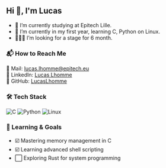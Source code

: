## Hi 👋, I'm Lucas
- 🔭 I’m currently studying at Epitech Lille.
- 🌱 I’m currently in my first year, learning C, Python on Linux.
- 👨🏻‍💻 I’m looking for a stage for 6 month.

### 📬 How to Reach Me  
📧 Mail: lucas.lhomme@epitech.eu  
💼 LinkedIn: [Lucas Lhomme](https://www.linkedin.com/in/lucas-lhomme/)  
🐙 GitHub: [LucasLhomme](https://github.com/LucasLhomme)

### 🛠️ Tech Stack  
![C](https://img.shields.io/badge/C-00599C?style=for-the-badge&logo=c&logoColor=white)
![Python](https://img.shields.io/badge/Python-3776AB?style=for-the-badge&logo=python&logoColor=white)
![Linux](https://img.shields.io/badge/Linux-FCC624?style=for-the-badge&logo=linux&logoColor=black)
  

### 🚀 Learning & Goals  
- ☑️ Mastering memory management in C  
- ☑️ Learning advanced shell scripting  
- ⬜ Exploring Rust for system programming    
